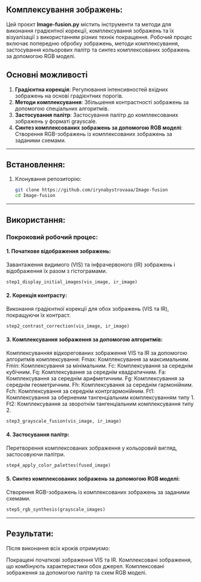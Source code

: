 ## Комплексування зображень:

Цей проєкт **Image-fusion.py** містить інструменти та методи для виконання градієнтної корекції, комплексування зображень та їх візуалізації з використанням різних технік покращення. 
Робочий процес включає попередню обробку зображень, методи комплексування, застосування кольорових палітр та синтез комплексованих зображень за допомогою RGB моделі.

## Основні можливості
1. **Градієнтна корекція**: Регулювання інтенсивностей вхідних зображень на основі градієнтних порогів.
2. **Методи комплексування**: Збільшення контрастності зображень за допомогою спеціальних алгоритмів.
3. **Застосування палітр**: Застосування палітр до комплексованих зображень у форматі grayscale.
4. **Синтез комплексованих зображень за допомогою RGB моделі**: Створення RGB-зображень із комплексованих зображень за заданими схемами.

---

## Встановлення:

1. Клонування репозиторію:
    ```bash
    git clone https://github.com/irynabystrovaaa/Image-fusion
    cd Image-fusion
    ```

---

## Використання:

### Покроковий робочий процес:

#### 1. **Початкове відображення зображень:**
   Завантаження видимого (VIS) та інфрачервоного (IR) зображень і відображення їх разом з гістограмами.
   ```python
   step1_display_initial_images(vis_image, ir_image)
   ```

#### 2. **Корекція контрасту:**
   Виконання градієнтної корекції для обох зображень (VIS та IR), покращуючи їх контраст.
   ```python
   step2_contrast_correction(vis_image, ir_image)
   ```

#### 3. **Комплексування зображення за допомогою алгоритмів:**
   Комплексуванняя відкорегованих зображення VIS та IR за допомогою алгоритмів комплексування:
   Fmax: Комплексування за максимальним.
   Fmin: Комплексування за мінімальним. 
   Fc: Комплексування за середнім кубічним.
   Fq: Комплексування за середнім квадратичним.
   Fa: Комплексування за середнім арифметичним.
   Fg: Комплексування за середнім геометричним.
   Fh: Комплексування за середнім гармонійним.
   Fch: Комплексування за середнім контргармонійним.
   Ft1: Комплексування за оберненим тангенціальним комплексуванням типу 1.
   Ft2: Комплексування за зворотнім тангенціальним комплексування типу 2.
   
   ```python
   step3_grayscale_fusion(vis_image, ir_image)
   ```

#### 4. **Застосування палітр:**
   Перетворення комплексованих зображення у кольоровий вигляд, застосовуючи палітри.
   ```python
   step4_apply_color_palettes(fused_image)
   ```

#### 5. **Синтез комплексованих зображень за допомогою RGB моделі:**
   Створення RGB-зображень із комплексованих зображень за заданими схемами.
   ```python
   step5_rgb_synthesis(grayscale_images)
   ```

---

## Результати:
  Після виконання всіх кроків отримуємо:

  Покращені початкові зображення VIS та IR.
  Комплексовані зображення, що комбінують характеристики обох джерел.
  Комплексовані зображення за допомогою палітр та схем RGB моделі.

